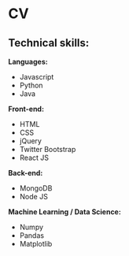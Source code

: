 # CV


## Technical skills:

**Languages:**

* Javascript
* Python
* Java 


**Front-end:**

* HTML
* CSS
* jQuery
* Twitter Bootstrap
* React JS


**Back-end:**

* MongoDB
* Node JS

**Machine Learning / Data Science:**
* Numpy
* Pandas
* Matplotlib




